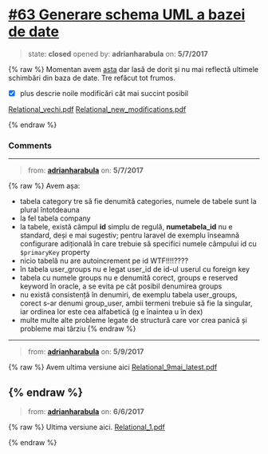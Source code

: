 # [\#63 Generare schema UML a bazei de date](https://github.com/adrianharabula/condr/issues/63)

> state: **closed** opened by: **adrianharabula** on: **5/7/2017**

{% raw %}
Momentan avem [asta](https://github.com/adrianharabula/condr/blob/master/docs/00_database_sketch_v2.png) dar lasă de dorit și nu mai reflectă ultimele schimbări din baza de date. Tre refăcut tot frumos.
- [x] plus descrie noile modificări cât mai succint posibil

[Relational_vechi.pdf](https://github.com/adrianharabula/condr/files/981630/Relational_vechi.pdf)
[Relational_new_modifications.pdf](https://github.com/adrianharabula/condr/files/981631/Relational_new_modifications.pdf)

{% endraw %}


### Comments

---
> from: [**adrianharabula**](https://github.com/adrianharabula/condr/issues/63#issuecomment-299730201) on: **5/7/2017**

{% raw %}
Avem așa:

- tabela category tre să fie denumită categories, numele de tabele sunt la plural întotdeauna
- la fel tabela company
- la tabele, există câmpul __id__ simplu de regulă, __numetabela_id__ nu e standard, deși e mai sugestiv; pentru laravel de exemplu înseamnă configurare adițională în care trebuie să specifici numele câmpului id cu `$primaryKey` property
- nicio tabelă nu are autoincrement pe id WTF!!!!????
- în tabela user_groups nu e legat user_id de id-ul userul cu foreign key
- tabela cu numele groups nu e denumită corect, groups e reserved keyword în oracle, a se evita pe cât posibil denumirea groups
- nu există consistență în denumiri, de exemplu tabela user_groups, corect s-ar denumi group_user, ambii termeni trebuie să fie la singular, iar ordinea lor este cea alfabetică (g e înaintea u în dex)
- multe multe alte probleme legate de structură care vor crea panică și probleme mai târziu
{% endraw %}
---
> from: [**adrianharabula**](https://github.com/adrianharabula/condr/issues/63#issuecomment-300087478) on: **5/9/2017**

{% raw %}
Avem ultima versiune aici [Relational_9mai_latest.pdf](https://github.com/adrianharabula/condr/files/985867/Relational_9mai_latest.pdf)

{% endraw %}
---
> from: [**adrianharabula**](https://github.com/adrianharabula/condr/issues/63#issuecomment-306458045) on: **6/6/2017**

{% raw %}
Ultima versiune aici. 
[Relational_1.pdf](https://github.com/adrianharabula/condr/files/1054784/Relational_1.pdf)

{% endraw %}
